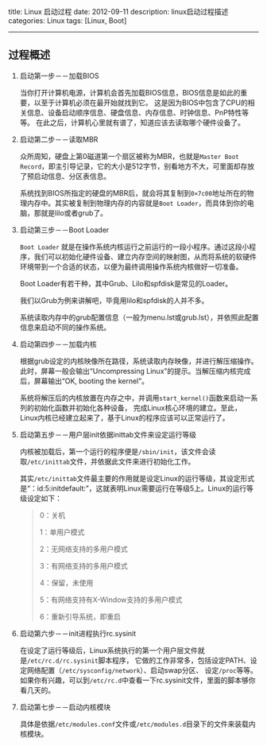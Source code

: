 title: Linux 启动过程
date: 2012-09-11
description: linux启动过程描述
categories: Linux
tags: [Linux, Boot]

---

过程概述
--------

1.  启动第一步－－加载BIOS

    当你打开计算机电源，计算机会首先加载BIOS信息，BIOS信息是如此的重要，以至于计算机必须在最开始就找到它。
    这是因为BIOS中包含了CPU的相关信息、设备启动顺序信息、硬盘信息、内存信息、时钟信息、PnP特性等等。
    在此之后，计算机心里就有谱了，知道应该去读取哪个硬件设备了。

2.  启动第二步－－读取MBR

    众所周知，硬盘上第0磁道第一个扇区被称为MBR，也就是`Master Boot Record`，即主引导记录，它的大小是512字节，别看地方不大，可里面却存放了预启动信息、分区表信息。

    系统找到BIOS所指定的硬盘的MBR后，就会将其复制到`0×7c00`地址所在的物理内存中。其实被复制到物理内存的内容就是`Boot Loader`，而具体到你的电脑，那就是lilo或者grub了。

<!-- more -->

3.  启动第三步－－Boot Loader

    `Boot Loader` 就是在操作系统内核运行之前运行的一段小程序。通过这段小程序，我们可以初始化硬件设备、建立内存空间的映射图，从而将系统的软硬件环境带到一个合适的状态，以便为最终调用操作系统内核做好一切准备。

    Boot Loader有若干种，其中Grub、Lilo和spfdisk是常见的Loader。

    我们以Grub为例来讲解吧，毕竟用lilo和spfdisk的人并不多。

    系统读取内存中的grub配置信息（一般为menu.lst或grub.lst），并依照此配置信息来启动不同的操作系统。

4.  启动第四步－－加载内核

    根据grub设定的内核映像所在路径，系统读取内存映像，并进行解压缩操作。此时，屏幕一般会输出“Uncompressing Linux”的提示。当解压缩内核完成后，屏幕输出“OK, booting the kernel”。

    系统将解压后的内核放置在内存之中，并调用`start_kernel()`函数来启动一系列的初始化函数并初始化各种设备，
    完成Linux核心环境的建立。至此，Linux内核已经建立起来了，基于Linux的程序应该可以正常运行了。

5.  启动第五步－－用户层init依据inittab文件来设定运行等级

    内核被加载后，第一个运行的程序便是`/sbin/init`，该文件会读取`/etc/inittab`文件，并依据此文件来进行初始化工作。

    其实`/etc/inittab`文件最主要的作用就是设定Linux的运行等级，其设定形式是“：id:5:initdefault:”，这就表明Linux需要运行在等级5上。Linux的运行等级设定如下：

    > 0：关机
    >
    > 1：单用户模式
    >
    > 2：无网络支持的多用户模式
    >
    > 3：有网络支持的多用户模式
    >
    > 4：保留，未使用
    >
    > 5：有网络支持有X-Window支持的多用户模式
    >
    > 6：重新引导系统，即重启

6.  启动第六步－－init进程执行rc.sysinit

    在设定了运行等级后，Linux系统执行的第一个用户层文件就是`/etc/rc.d/rc.sysinit`脚本程序，
    它做的工作非常多，包括设定PATH、设定网络配置（`/etc/sysconfig/network`）、启动swap分区、
    设定`/proc`等等。如果你有兴趣，可以到`/etc/rc.d`中查看一下rc.sysinit文件，里面的脚本够你看几天的。

7.  启动第七步－－启动内核模块

    具体是依据`/etc/modules.conf`文件或`/etc/modules.d`目录下的文件来装载内核模块。

